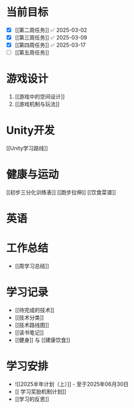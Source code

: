 
# 当前目标
- [x] [[第二周任务]] ✅ 2025-03-02
- [x] [[第三周任务]] ✅ 2025-03-09
- [x] [[第四周任务]] ✅ 2025-03-17
- [ ] [[第五周任务]]

# 游戏设计
1. [[游戏中的空间设计]]
2. [[游戏机制与玩法]]

# Unity开发
[[Unity学习路线]]

# 健康与运动
[[初步三分化训练表]]
[[跑步拉伸]]
[[饮食菜谱]]

# 英语

# 工作总结
- [[周学习总结]]



# 学习记录
- [[待完成的技术]]
- [[技术分类]]
- [[技术路线图]]
- [[读书笔记]]
- [[健身]] 与 [[建康饮食]]
# 学习安排
- ![[2025半年计划（上）]] - 至于2025年06月30日
- [[ 学习奖励机制计划]]
- [[学习的反思]]